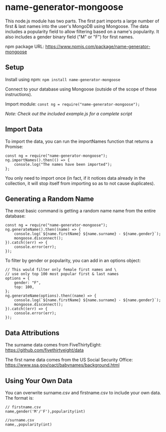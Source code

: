 # name-generator-mongoose
This node.js module has two parts. The first part imports a large number of first & last names into the user's MongoDB using Mongoose. The data includes a popularity field to allow filtering based on a name's popularity. It also includes a gender binary field ("M" or "F") for first names.

npm package URL: https://www.npmjs.com/package/name-generator-mongoose

## Setup
Install using npm:
`npm install name-generator-mongoose`

Connect to your database using Mongoose (outside of the scope of these instructions).

Import module:
`const ng = require("name-generator-mongoose");`

*Note: Check out the included example.js for a complete script*

## Import Data
To import the data, you can run the importNames function that returns a Promise:
```
const ng = require("name-generator-mongoose");
ng.importNames().then(() => {
    console.log("The names have been imported");
};
```

You only need to import once (in fact, if it notices data already in the collection, it will stop itself from importing so as to not cause duplicates).

## Generating a Random Name
The most basic command is getting a random name name from the entire database:

```
const ng = require("name-generator-mongoose");
ng.generateName().then((name) => {
    console.log(`${name.firstName} ${name.surname} - ${name.gender}`);
    mongoose.disconnect();
}).catch((err) => {
    console.error(err);
});
```

To filter by gender or popularity, you can add in an options object:

```
// This would filter only female first names and \
// use only top 100 most popular first & last names
options = {
    gender: "F",
    top: 100,
};
ng.generateName(options).then((name) => {
    console.log(`${name.firstName} ${name.surname} - ${name.gender}`);
    mongoose.disconnect();
}).catch((err) => {
    console.error(err);
});
```

## Data Attributions
The surname data comes from FiveThirtyEight: https://github.com/fivethirtyeight/data

The first name data comes from the US Social Security Office: https://www.ssa.gov/oact/babynames/background.html

## Using Your Own Data
You can overwrite surname.csv and firstname.csv to include your own data. The format is:
```
// firstname.csv
name,gender('M'/'F'),popularity(int)

//surname.csv
name,,popularity(int)
```